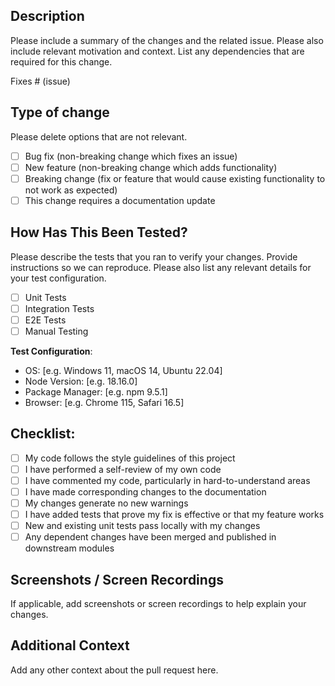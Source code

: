 ## Description

Please include a summary of the changes and the related issue. Please also include relevant motivation and context. List any dependencies that are required for this change.

Fixes # (issue)

## Type of change

Please delete options that are not relevant.

- [ ] Bug fix (non-breaking change which fixes an issue)
- [ ] New feature (non-breaking change which adds functionality)
- [ ] Breaking change (fix or feature that would cause existing functionality to not work as expected)
- [ ] This change requires a documentation update

## How Has This Been Tested?

Please describe the tests that you ran to verify your changes. Provide instructions so we can reproduce. Please also list any relevant details for your test configuration.

- [ ] Unit Tests
- [ ] Integration Tests
- [ ] E2E Tests
- [ ] Manual Testing

**Test Configuration**:
- OS: [e.g. Windows 11, macOS 14, Ubuntu 22.04]
- Node Version: [e.g. 18.16.0]
- Package Manager: [e.g. npm 9.5.1]
- Browser: [e.g. Chrome 115, Safari 16.5]

## Checklist:

- [ ] My code follows the style guidelines of this project
- [ ] I have performed a self-review of my own code
- [ ] I have commented my code, particularly in hard-to-understand areas
- [ ] I have made corresponding changes to the documentation
- [ ] My changes generate no new warnings
- [ ] I have added tests that prove my fix is effective or that my feature works
- [ ] New and existing unit tests pass locally with my changes
- [ ] Any dependent changes have been merged and published in downstream modules

## Screenshots / Screen Recordings

If applicable, add screenshots or screen recordings to help explain your changes.

## Additional Context

Add any other context about the pull request here.
